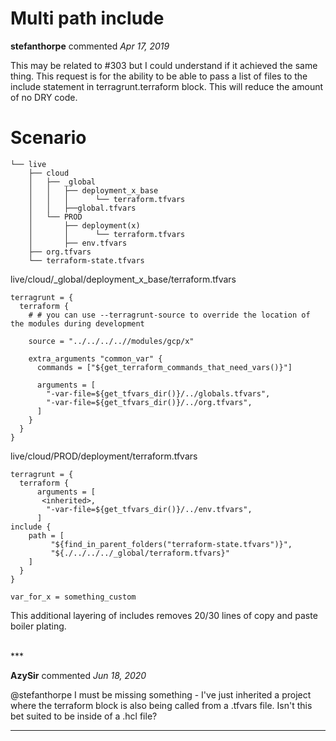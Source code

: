 # Multi path include

**stefanthorpe** commented *Apr 17, 2019*

This may be related to #303 but I could understand if it achieved the same thing. This request is for the ability to be able to pass a list of files to the include statement in terragrunt.terraform block. This will reduce the amount of no DRY code.

# Scenario

```
└── live
    ├── cloud
    │   ├── _global
    │   │   ├── deployment_x_base
    │   │   │      └── terraform.tfvars
    │   │   ├──global.tfvars
    │   └── PROD
    │       ├── deployment(x)
    │       │      └── terraform.tfvars
    │       ├── env.tfvars
    ├── org.tfvars
    └── terraform-state.tfvars
```
live/cloud/_global/deployment_x_base/terraform.tfvars
```
terragrunt = {
  terraform {
    # # you can use --terragrunt-source to override the location of the modules during development

    source = "../../../..//modules/gcp/x"

    extra_arguments "common_var" {
      commands = ["${get_terraform_commands_that_need_vars()}"]

      arguments = [
        "-var-file=${get_tfvars_dir()}/../globals.tfvars",
        "-var-file=${get_tfvars_dir()}/../org.tfvars",
      ]
    }
  }
}
```
live/cloud/PROD/deployment/terraform.tfvars
```
terragrunt = {
  terraform {
      arguments = [
       <inherited>,
        "-var-file=${get_tfvars_dir()}/../env.tfvars",
      ]
include {
    path = [
         "${find_in_parent_folders("terraform-state.tfvars")}",
         "${./../../../_global/terraform.tfvars}"
    ]
  }
}

var_for_x = something_custom
```
This additional layering of includes removes 20/30 lines of copy and paste boiler plating.
    
<br />
***


**AzySir** commented *Jun 18, 2020*

@stefanthorpe I must be missing something - I've just inherited a project where the terraform block is also being called from a .tfvars file. Isn't this bet suited to be inside of a .hcl file? 
***

